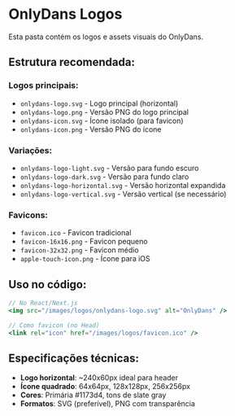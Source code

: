 # OnlyDans Logos

Esta pasta contém os logos e assets visuais do OnlyDans.

## Estrutura recomendada:

### Logos principais:
- `onlydans-logo.svg` - Logo principal (horizontal)
- `onlydans-logo.png` - Versão PNG do logo principal
- `onlydans-icon.svg` - Ícone isolado (para favicon)
- `onlydans-icon.png` - Versão PNG do ícone

### Variações:
- `onlydans-logo-light.svg` - Versão para fundo escuro
- `onlydans-logo-dark.svg` - Versão para fundo claro
- `onlydans-logo-horizontal.svg` - Versão horizontal expandida
- `onlydans-logo-vertical.svg` - Versão vertical (se necessário)

### Favicons:
- `favicon.ico` - Favicon tradicional
- `favicon-16x16.png` - Favicon pequeno
- `favicon-32x32.png` - Favicon médio
- `apple-touch-icon.png` - Ícone para iOS

## Uso no código:

```jsx
// No React/Next.js
<img src="/images/logos/onlydans-logo.svg" alt="OnlyDans" />

// Como favicon (no Head)
<link rel="icon" href="/images/logos/favicon.ico" />
```

## Especificações técnicas:
- **Logo horizontal**: ~240x60px ideal para header
- **Ícone quadrado**: 64x64px, 128x128px, 256x256px
- **Cores**: Primária #1173d4, tons de slate gray
- **Formatos**: SVG (preferível), PNG com transparência
